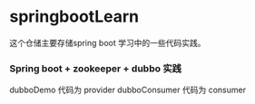 # springbootLearn
这个仓储主要存储spring boot 学习中的一些代码实践。

### Spring boot + zookeeper + dubbo 实践
dubboDemo 代码为 provider
dubboConsumer 代码为 consumer

